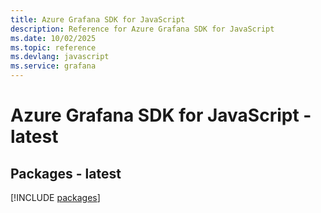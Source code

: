 ```yaml
---
title: Azure Grafana SDK for JavaScript
description: Reference for Azure Grafana SDK for JavaScript
ms.date: 10/02/2025
ms.topic: reference
ms.devlang: javascript
ms.service: grafana
---
```

# Azure Grafana SDK for JavaScript - latest
## Packages - latest
[!INCLUDE [packages](grafana-index.md)]